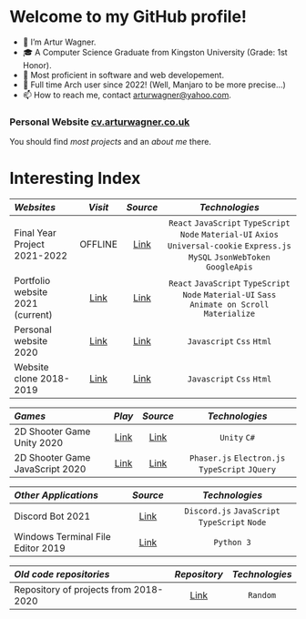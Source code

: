 # Welcome to my GitHub profile!

- 👋 I’m Artur Wagner.
- 🎓 A Computer Science Graduate from Kingston University (Grade: 1st Honor).
- 👀 Most proficient in software and web developement.
- 🐧 Full time Arch user since 2022! (Well, Manjaro to be more precise...)
- 📫 How to reach me, contact arturwagner@yahoo.com.

### Personal Website [cv.arturwagner.co.uk](https://cv.arturwagner.co.uk)

You should find _most projects_ and an _about me_ there.

# Interesting Index

| _Websites_                       |                          _Visit_                          |                                   _Source_                                   |                                                           _Technologies_                                                            |
| :------------------------------- | :-------------------------------------------------------: | :--------------------------------------------------------------------------: | :---------------------------------------------------------------------------------------------------------------------------------: |
| Final Year Project 2021-2022     |                          OFFLINE                          |          [Link](https://github.com/ArturWagnerBusiness/FYP_21-22)            | `React` `JavaScript` `TypeScript` `Node` `Material-UI` `Axios` `Universal-cookie` `Express.js` `MySQL` `JsonWebToken` `GoogleApis`  |
| Portfolio website 2021 (current) |      [Link](https://arturwagnerbusiness.github.io/)       | [Link](https://github.com/ArturWagnerBusiness/arturwagnerbusiness.github.io) |                   `React` `JavaScript` `TypeScript` `Node` `Material-UI` `Sass` `Animate on Scroll` `Materialize`                   |
| Personal website 2020            | [Link](https://arturwagnerbusiness.github.io/2020source/) |          [Link](https://github.com/ArturWagnerBusiness/2020source)           |                                                      `Javascript` `Css` `Html`                                                      |
| Website clone 2018-2019          | [Link](https://arturwagnerbusiness.github.io/2018source/) |          [Link](https://github.com/ArturWagnerBusiness/2018source)           |                                                      `Javascript` `Css` `Html`                                                      |

| _Games_                         |                                            _Play_                                            |                            _Source_                            |                 _Technologies_                  |
| :------------------------------ | :------------------------------------------------------------------------------------------: | :------------------------------------------------------------: | :---------------------------------------------: |
| 2D Shooter Game Unity 2020      | [Link](http://cv.arturwagner.co.uk/2020source/resources/games/darkness_within_us/index.html) | [Link](https://github.com/ArturWagnerBusiness/Unity-game-2020) |                  `Unity` `C#`                   |
| 2D Shooter Game JavaScript 2020 |   [Link](http://cv.arturwagner.co.uk/2020source/resources/games/rise_of_selior/index.html)   |     [Link](https://github.com/ArturWagnerBusiness/Engine)      | `Phaser.js` `Electron.js` `TypeScript` `JQuery` |

| _Other Applications_              |                         _Source_                          |                _Technologies_                 |
| :-------------------------------- | :-------------------------------------------------------: | :-------------------------------------------: |
| Discord Bot 2021                  | [Link](https://github.com/ArturWagnerBusiness/DiscordBot) | `Discord.js` `JavaScript` `TypeScript` `Node` |
| Windows Terminal File Editor 2019 |    [Link](https://github.com/ArturWagnerBusiness/CMD)     |                  `Python 3`                   |

| _Old code repositories_               |                           _Repository_                            | _Technologies_ |
| :------------------------------------ | :---------------------------------------------------------------: | :------------: |
| Repository of projects from 2018-2020 | [Link](https://github.com/ArturWagnerBusiness/Projects-2018-2020) |    `Random`    |
